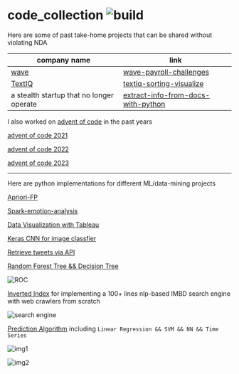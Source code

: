 # code_collection ![build](https://github.com/Allianzcortex/code_collection/actions/workflows/build.yml/badge.svg)

Here are some of past take-home projects that can be shared without violating NDA

| company name | link |
|--------------|------|
| [wave](https://www.waveapps.com/) | [wave-payroll-challenges](./wave-hq-take-home-projects/)   |
| [TextIQ](https://www.relativity.com/data-solutions/textiq/)       | [textiq-sorting-visualize](./textiq-takehome-project/)    |
| a stealth startup that no longer operate   | [extract-info-from-docs-with-python](./stealth-xml-windows-docx-conversion/)    |

I also worked on [advent of code](https://adventofcode.com/) in the past years

[advent of code 2021](./advent_of_code/2021/)

[advent of code 2022](./advent_of_code/2022/)

[advent of code 2023](./advent_of_code/2023/)

---

Here are python implementations for different ML/data-mining projects

[Apriori-FP](Machine-Learning-Code-Base/Apriori-FP)

[Spark-emotion-analysis](Machine-Learning-Code-Base/bigdata)

[Data Visualization with Tableau](Machine-Learning-Code-Base/BI_Tableau)

[Keras CNN for image classfier](Machine-Learning-Code-Base/keras_cnn.py) 

[Retrieve tweets via API](Machine-Learning-Code-Base/twitter_news.py)

[Random Forest Tree && Decision Tree](Machine-Learning-Code-Base/Decision-Tree)

![ROC](Machine-Learning-Code-Base/Decision-Tree/factor.png)


[Inverted Index](Machine-Learning-Code-Base/build_search_engine.py) for implementing a 100+ lines nlp-based IMBD search engine with web crawlers from scratch

![search engine](Machine-Learning-Code-Base/build_search_engine.png)

[Prediction Algorithm](Machine-Learning-Code-Base/prediction) including `Linear Regression && SVM && NN && Time Series`

![img1](Machine-Learning-Code-Base/prediction/screenshots/1-4-1.png)

![img2](Machine-Learning-Code-Base/prediction/screenshots/2-4.png)






